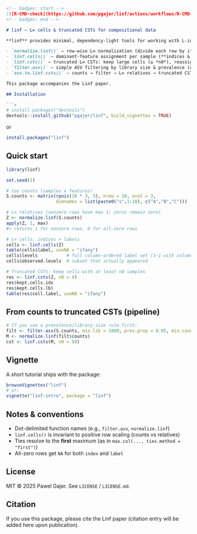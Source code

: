 ``` markdown
<!-- badges: start -->
[![R-CMD-check](https://github.com/pgajer/linf/actions/workflows/R-CMD-check.yaml/badge.svg)](https://github.com/pgajer/linf/actions/workflows/R-CMD-check.yaml)
<!-- badges: end -->

# linf — L∞ cells & truncated CSTs for compositional data

**linf** provides minimal, dependency-light tools for working with L-infinity representations of compositional data:

- `normalize.linf()` — row-wise L∞ normalization (divide each row by its max; zero rows stay zero)
- `linf.cells()` — dominant-feature assignment per sample (**indices & labels**)
- `linf.csts()` — truncated L∞ CSTs: keep large cells (≥ *n0*), reassign others by restricted argmax
- `filter.asv()` — simple ASV filtering by library size & prevalence (optional helper)
- `asv.to.linf.csts()` — counts → filter → L∞ relatives → truncated CSTs (convenience pipeline)

This package accompanies the Linf paper.

## Installation

```r
# install.packages("devtools")
devtools::install_github("pgajer/linf", build_vignettes = TRUE)
```

or

``` r
install.packages("linf")
```

## Quick start

``` r
library(linf)

set.seed(1)

# toy counts (samples x features)
S.counts <- matrix(rpois(10 * 3, 5), nrow = 10, ncol = 3,
                   dimnames = list(paste0("s",1:10), c("A","B","C")))

# L∞ relatives (nonzero rows have max 1; zeros remain zero)
Z <- normalize.linf(S.counts)
apply(Z, 1, max)
#> returns 1 for nonzero rows, 0 for all-zero rows

# L∞ cells: indices + labels
cells <- linf.cells(Z)
table(cells$label, useNA = "ifany")
cells$levels           # full column-ordered label set (1–1 with columns)
cells$observed.levels  # subset that actually appeared

# Truncated CSTs: keep cells with at least n0 samples
res <- linf.csts(Z, n0 = 4)
res$kept.cells.idx
res$kept.cells.lbl
table(res$cell.label, useNA = "ifany")
```

## From counts to truncated CSTs (pipeline)

``` r
# If you use a prevalence/library-size rule first:
filt <- filter.asv(S.counts, min.lib = 1000, prev.prop = 0.05, min.count = 2)
M <- normalize.linf(filt$counts)
cst <- linf.csts(M, n0 = 50)
```

## Vignette

A short tutorial ships with the package:

``` r
browseVignettes("linf")
# or:
vignette("linf-intro", package = "linf")
```

## Notes & conventions

- Dot-delimited function names (e.g., `filter.asv`, `normalize.linf`)
- `linf.cells()` is invariant to positive row scaling (counts vs
  relatives)
- Ties resolve to the **first** maximum (as in
  `max.col(..., ties.method = "first")`)
- All-zero rows get `NA` for both `index` and `label`

## License

MIT © 2025 Pawel Gajer. See `LICENSE` / `LICENSE.md`.

## Citation

If you use this package, please cite the Linf paper (citation entry will
be added here upon publication).
